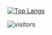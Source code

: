 [![Top Langs](https://github-readme-stats.vercel.app/api/top-langs/?username=anuraghazra&bg_color=45,red,blue&langs_count=6&layout=compact&hide=rust,go,GLSL,shell)](https://github.com/anuraghazra/github-readme-stats)

![visitors](https://visitor-badge.glitch.me/badge?page_id=js567.js567&left_color=gray&right_color=blue)

<!--
**js567/js567** is a ✨ _special_ ✨ repository because its `README.md` (this file) appears on your GitHub profile.
[![Visits Badge](https://badges.pufler.dev/visits/js567/js567)](https://badges.pufler.dev)
Here are some ideas to get you started:

- 🔭 I’m currently working on ...
- 🌱 I’m currently learning ...
- 👯 I’m looking to collaborate on ...
- 🤔 I’m looking for help with ...
- 💬 Ask me about ...
- 📫 How to reach me: ...
- 😄 Pronouns: ...
- ⚡ Fun fact: ...
-->
